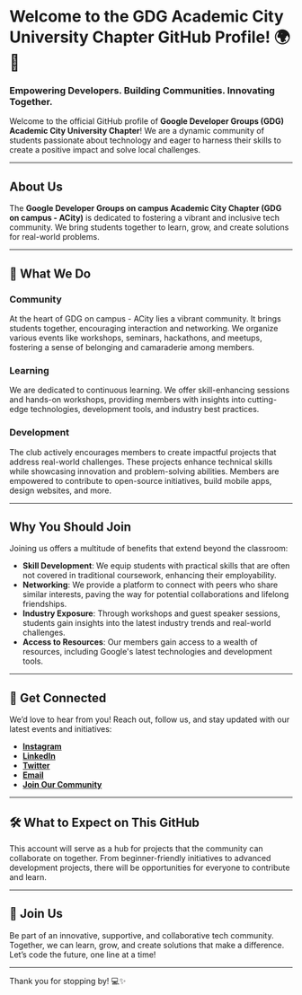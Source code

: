 # Welcome to the GDG Academic City University Chapter GitHub Profile! 🌍🚀

### Empowering Developers. Building Communities. Innovating Together.

Welcome to the official GitHub profile of **Google Developer Groups (GDG) Academic City University Chapter**! We are a dynamic community of students passionate about technology and eager to harness their skills to create a positive impact and solve local challenges.

---

## About Us
The **Google Developer Groups on campus Academic City Chapter (GDG on campus - ACity)** is dedicated to fostering a vibrant and inclusive tech community. We bring students together to learn, grow, and create solutions for real-world problems.

---

## 🌟 What We Do

### **Community**
At the heart of GDG on campus - ACity lies a vibrant community. It brings students together, encouraging interaction and networking. We organize various events like workshops, seminars, hackathons, and meetups, fostering a sense of belonging and camaraderie among members.

### **Learning**
We are dedicated to continuous learning. We offer skill-enhancing sessions and hands-on workshops, providing members with insights into cutting-edge technologies, development tools, and industry best practices.

### **Development**
The club actively encourages members to create impactful projects that address real-world challenges. These projects enhance technical skills while showcasing innovation and problem-solving abilities. Members are empowered to contribute to open-source initiatives, build mobile apps, design websites, and more.

---

## Why You Should Join
Joining us offers a multitude of benefits that extend beyond the classroom:

- **Skill Development**: We equip students with practical skills that are often not covered in traditional coursework, enhancing their employability.
- **Networking**: We provide a platform to connect with peers who share similar interests, paving the way for potential collaborations and lifelong friendships.
- **Industry Exposure**: Through workshops and guest speaker sessions, students gain insights into the latest industry trends and real-world challenges.
- **Access to Resources**: Our members gain access to a wealth of resources, including Google's latest technologies and development tools.

---

## 🔗 Get Connected
We’d love to hear from you! Reach out, follow us, and stay updated with our latest events and initiatives:

- **[Instagram](https://www.instagram.com/gdsc.acity?igsh=a25tcWNxZm43c3h5)**
- **[LinkedIn](https://www.linkedin.com/company/google-developer-student-clubs-academic-city-university-college/)**
- **[Twitter](https://x.com/acity_gdsc?s=11)**
- **[Email](mailto:gdsc@acity.edu.gh)**
- **[Join Our Community](https://gdg.community.dev/gdg-on-campus-academic-city-university-college-accra-ghana/)**

---

## 🛠️ What to Expect on This GitHub
This account will serve as a hub for projects that the community can collaborate on together. From beginner-friendly initiatives to advanced development projects, there will be opportunities for everyone to contribute and learn.

---

## 🎉 Join Us
Be part of an innovative, supportive, and collaborative tech community. Together, we can learn, grow, and create solutions that make a difference. Let’s code the future, one line at a time!

---

Thank you for stopping by! 💻✨

